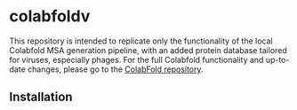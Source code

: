 # colabfoldv

This repository is intended to replicate only the functionality of the local Colabfold MSA generation pipeline, with an added protein database tailored for viruses, especially phages. For the full Colabfold functionality and up-to-date changes, please go to the [ColabFold repository](https://github.com/sokrypton/ColabFold).

## Installation

```bash

```



